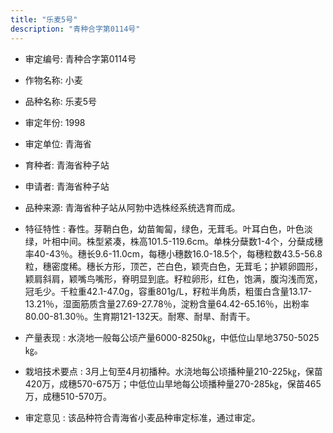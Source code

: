 ```yaml
---
title: "乐麦5号"
description: "青种合字第0114号"
---
```

* 审定编号:  青种合字第0114号

*  作物名称:  小麦

*  品种名称:  乐麦5号

*  审定年份:  1998

*  审定单位:  青海省

* 育种者:  青海省种子站

*  申请者:  青海省种子站

*  品种来源:   青海省种子站从阿勃中选株经系统选育而成。

*  特征特性 : 
春性。芽鞘白色，幼苗匍匐，绿色，无茸毛。叶耳白色，叶色淡绿，叶相中间。株型紧凑，株高101.5-119.6cm。单株分蘖数1-4个，分蘖成穗率40-43％。穗长9.6-11.0cm，每穗小穗数16.0-18.5个，每穗粒数43.5-56.8粒，穗密度稀。穗长方形，顶芒，芒白色，颖壳白色，无茸毛；护颖卵圆形，颖肩斜肩，颖嘴鸟嘴形，脊明显到底。籽粒卵形，红色，饱满，腹沟浅而宽，冠毛少。千粒重42.1-47.0g，容重801g/L，籽粒半角质，粗蛋白含量13.17-13.21％，湿面筋质含量27.69-27.78％，淀粉含量64.42-65.16％，出粉率80.00-81.30％。生育期121-132天。耐寒、耐旱、耐青干。 
 
*  产量表现 : 
 水浇地一般每公顷产量6000-8250㎏，中低位山旱地3750-5025㎏。

*  栽培技术要点 : 
 3月上旬至4月初播种。水浇地每公顷播种量210-225㎏，保苗420万，成穗570-675万；中低位山旱地每公顷播种量270-285㎏，保苗465万，成穗510-570万。

*  审定意见 : 
该品种符合青海省小麦品种审定标准，通过审定。
